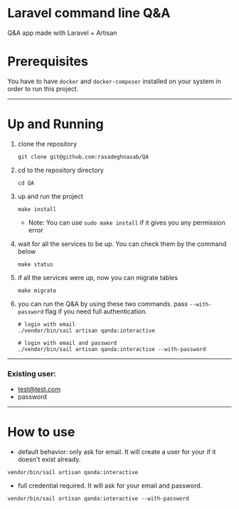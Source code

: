 # Laravel command line Q&A

Q&A app made with Laravel + Artisan

# Prerequisites

You have to have `docker` and `docker-composer` installed on your system in order to run this project.

---
# Up and Running
1. clone the repository
    ```shell script
    git clone git@github.com:rasadeghnasab/QA
    ```

2. cd to the repository directory
    ```shell script
    cd QA
    ```
    
3. up and run the project
    ```shell script
    make install
    ```
    - Note: You can use `sudo make install` if it gives you any permission error

4. wait for all the services to be up. You can check them by the command below
    ```shell script
    make status
    ```

5. if all the services were up, now you can migrate tables
    ```shell script
    make migrate
    ```
   
6. you can run the Q&A by using these two commands. pass `--with-password` flag if you need full authentication.
    ```shell script
    # login with email
    ./vendor/bin/sail artisan qanda:interactive

    # login with email and password
    ./vendor/bin/sail artisan qanda:interactive --with-password
    ```

---
### Existing user:

- test@test.com
- password

---
# How to use

- default behavior: only ask for email. It will create a user for your if it doesn't exist already.

```shell script
vendor/bin/sail artisan qanda:interactive
```

- full credential required. It will ask for your email and password.
```shell script
vendor/bin/sail artisan qanda:interactive --with-password
```

